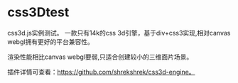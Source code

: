 # css3Dtest
css3d.js实例测试。
一款只有14k的css 3d引擎，基于div+css3实现,相对canvas webgl拥有更好的平台兼容性。

渲染性能相比canvas webgl要弱,只适合创建较小的三维面片场景。

插件详情可查看：https://github.com/shrekshrek/css3d-engine。
